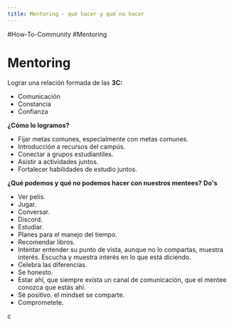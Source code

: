 ```yaml
---
title: Mentoring - qué hacer y qué no hacer
---
```


#How-To-Community #Mentoring
# Mentoring

Lograr una relación formada de las **3C:**
- Comunicación
- Constancia
- Confianza

**¿Cómo lo logramos?**
- Fijar metas comunes, especialmente con metas comunes.
- Introducción a recursos del campús.
- Conectar a grupos estudiantiles.
- Asistir a actividades juntos.
- Fortalecer habilidades de estudio juntos.

**¿Qué podemos y qué no podemos hacer con nuestros mentees?**
**Do's**
-	Ver pelis.
-	Jugar.
-	Conversar.
-	Discord.
-	Estudiar.
-	Planes para el manejo del tiempo.
-	Recomendar libros.
- Intentar entender su punto de vista, aunque no lo compartas, muestra interés. Escucha y muestra interés en lo que está diciendo.
- Celebra las diferencias.
- Se honesto.
- Estar ahí, que siempre exista un canal de comunicación, que el mentee conozca que estás ahí.
- Sé positivo. el mindset se comparte.
- Comprometete. 

c
